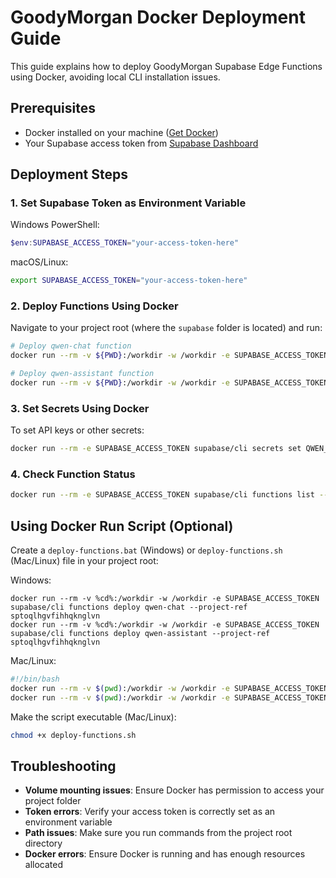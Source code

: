 
# GoodyMorgan Docker Deployment Guide

This guide explains how to deploy GoodyMorgan Supabase Edge Functions using Docker, avoiding local CLI installation issues.

## Prerequisites

- Docker installed on your machine ([Get Docker](https://docs.docker.com/get-docker/))
- Your Supabase access token from [Supabase Dashboard](https://app.supabase.com/account/tokens)

## Deployment Steps

### 1. Set Supabase Token as Environment Variable

Windows PowerShell:
```powershell
$env:SUPABASE_ACCESS_TOKEN="your-access-token-here"
```

macOS/Linux:
```bash
export SUPABASE_ACCESS_TOKEN="your-access-token-here"
```

### 2. Deploy Functions Using Docker

Navigate to your project root (where the `supabase` folder is located) and run:

```bash
# Deploy qwen-chat function
docker run --rm -v ${PWD}:/workdir -w /workdir -e SUPABASE_ACCESS_TOKEN supabase/cli functions deploy qwen-chat --project-ref sptoqlhgvfihhqknglvn

# Deploy qwen-assistant function
docker run --rm -v ${PWD}:/workdir -w /workdir -e SUPABASE_ACCESS_TOKEN supabase/cli functions deploy qwen-assistant --project-ref sptoqlhgvfihhqknglvn
```

### 3. Set Secrets Using Docker

To set API keys or other secrets:

```bash
docker run --rm -e SUPABASE_ACCESS_TOKEN supabase/cli secrets set QWEN_API_KEY="your-qwen-api-key" --project-ref sptoqlhgvfihhqknglvn
```

### 4. Check Function Status

```bash
docker run --rm -e SUPABASE_ACCESS_TOKEN supabase/cli functions list --project-ref sptoqlhgvfihhqknglvn
```

## Using Docker Run Script (Optional)

Create a `deploy-functions.bat` (Windows) or `deploy-functions.sh` (Mac/Linux) file in your project root:

Windows:
```batch
docker run --rm -v %cd%:/workdir -w /workdir -e SUPABASE_ACCESS_TOKEN supabase/cli functions deploy qwen-chat --project-ref sptoqlhgvfihhqknglvn
docker run --rm -v %cd%:/workdir -w /workdir -e SUPABASE_ACCESS_TOKEN supabase/cli functions deploy qwen-assistant --project-ref sptoqlhgvfihhqknglvn
```

Mac/Linux:
```bash
#!/bin/bash
docker run --rm -v $(pwd):/workdir -w /workdir -e SUPABASE_ACCESS_TOKEN supabase/cli functions deploy qwen-chat --project-ref sptoqlhgvfihhqknglvn
docker run --rm -v $(pwd):/workdir -w /workdir -e SUPABASE_ACCESS_TOKEN supabase/cli functions deploy qwen-assistant --project-ref sptoqlhgvfihhqknglvn
```

Make the script executable (Mac/Linux):
```bash
chmod +x deploy-functions.sh
```

## Troubleshooting

- **Volume mounting issues**: Ensure Docker has permission to access your project folder
- **Token errors**: Verify your access token is correctly set as an environment variable
- **Path issues**: Make sure you run commands from the project root directory
- **Docker errors**: Ensure Docker is running and has enough resources allocated

